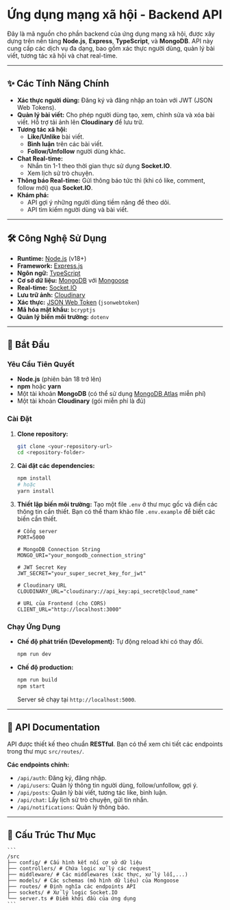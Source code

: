 # Ứng dụng mạng xã hội - Backend API

Đây là mã nguồn cho phần backend của ứng dụng mạng xã hội, được xây dựng trên nền tảng **Node.js**, **Express**, **TypeScript**, và **MongoDB**. API này cung cấp các dịch vụ đa dạng, bao gồm xác thực người dùng, quản lý bài viết, tương tác xã hội và chat real-time.

---

## ✨ Các Tính Năng Chính

- **Xác thực người dùng:** Đăng ký và đăng nhập an toàn với JWT (JSON Web Tokens).
- **Quản lý bài viết:** Cho phép người dùng tạo, xem, chỉnh sửa và xóa bài viết. Hỗ trợ tải ảnh lên **Cloudinary** để lưu trữ.
- **Tương tác xã hội:**
  - **Like/Unlike** bài viết.
  - **Bình luận** trên các bài viết.
  - **Follow/Unfollow** người dùng khác.
- **Chat Real-time:**
  - Nhắn tin 1-1 theo thời gian thực sử dụng **Socket.IO**.
  - Xem lịch sử trò chuyện.
- **Thông báo Real-time:** Gửi thông báo tức thì (khi có like, comment, follow mới) qua **Socket.IO**.
- **Khám phá:**
  - API gợi ý những người dùng tiềm năng để theo dõi.
  - API tìm kiếm người dùng và bài viết.

---

## 🛠️ Công Nghệ Sử Dụng

- **Runtime:** [Node.js](https://nodejs.org/) (v18+)
- **Framework:** [Express.js](https://expressjs.com/)
- **Ngôn ngữ:** [TypeScript](https://www.typescriptlang.org/)
- **Cơ sở dữ liệu:** [MongoDB](https://www.mongodb.com/) với [Mongoose](https://mongoosejs.com/)
- **Real-time:** [Socket.IO](https://socket.io/)
- **Lưu trữ ảnh:** [Cloudinary](https://cloudinary.com/)
- **Xác thực:** [JSON Web Token](https://jwt.io/) (`jsonwebtoken`)
- **Mã hóa mật khẩu:** `bcryptjs`
- **Quản lý biến môi trường:** `dotenv`

---

## 🚀 Bắt Đầu

### Yêu Cầu Tiên Quyết

- **Node.js** (phiên bản 18 trở lên)
- **npm** hoặc **yarn**
- Một tài khoản **MongoDB** (có thể sử dụng [MongoDB Atlas](https://www.mongodb.com/cloud/atlas) miễn phí)
- Một tài khoản **Cloudinary** (gói miễn phí là đủ)

### Cài Đặt

1.  **Clone repository:**

    ```bash
    git clone <your-repository-url>
    cd <repository-folder>
    ```

2.  **Cài đặt các dependencies:**

    ```bash
    npm install
    # hoặc
    yarn install
    ```

3.  **Thiết lập biến môi trường:**
    Tạo một file `.env` ở thư mục gốc và điền các thông tin cần thiết. Bạn có thể tham khảo file `.env.example` để biết các biến cần thiết.

    ```env
    # Cổng server
    PORT=5000

    # MongoDB Connection String
    MONGO_URI="your_mongodb_connection_string"

    # JWT Secret Key
    JWT_SECRET="your_super_secret_key_for_jwt"

    # Cloudinary URL
    CLOUDINARY_URL="cloudinary://api_key:api_secret@cloud_name"

    # URL của Frontend (cho CORS)
    CLIENT_URL="http://localhost:3000"
    ```

### Chạy Ứng Dụng

- **Chế độ phát triển (Development):** Tự động reload khi có thay đổi.

  ```bash
  npm run dev
  ```

- **Chế độ production:**
  ```bash
  npm run build
  npm start
  ```
  Server sẽ chạy tại `http://localhost:5000`.

---

## 📝 API Documentation

API được thiết kế theo chuẩn **RESTful**. Bạn có thể xem chi tiết các endpoints trong thư mục `src/routes/`.

**Các endpoints chính:**

- `/api/auth`: Đăng ký, đăng nhập.
- `/api/users`: Quản lý thông tin người dùng, follow/unfollow, gợi ý.
- `/api/posts`: Quản lý bài viết, tương tác like, bình luận.
- `/api/chat`: Lấy lịch sử trò chuyện, gửi tin nhắn.
- `/api/notifications`: Quản lý thông báo.

---

## 📂 Cấu Trúc Thư Mục

    ```
    /src
    ├── config/ # Cấu hình kết nối cơ sở dữ liệu
    ├── controllers/ # Chứa logic xử lý các request
    ├── middleware/ # Các middlewares (xác thực, xử lý lỗi,...)
    ├── models/ # Các schemas (mô hình dữ liệu) của Mongoose
    ├── routes/ # Định nghĩa các endpoints API
    ├── sockets/ # Xử lý logic Socket.IO
    └── server.ts # Điểm khởi đầu của ứng dụng
    ```
